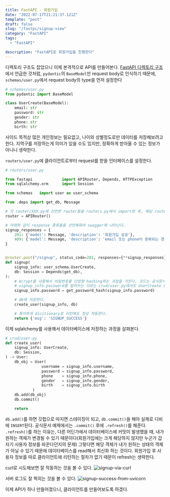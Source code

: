 ```yaml
---
title: FastAPI - 회원가입
date: "2022-07-17T21:21:37.121Z"
template: "post"
draft: false
slug: "/fastpi/signup-view"
category: "FastAPI"
tags:
  - "FastAPI"

description: "FastAPI로 회원가입을 진행한다"
---
```


디렉토리 구조도 잡았으니 이제 본격적으로 API를 만들어본다. 
[FastAPI 디렉토리 구조](https://jasonkang14.github.io/fastpi/directory-structure)에서 언급한 것처럼, `pydantic`의 `BaseModel`만 request body로 인식하기 때문에, `schemas/user.py`에서 request body의 type을 먼저 설정한다

```python
# schemas/user.py
from pydantic import BaseModel

class UserCreate(BaseModel):
    email: str
    password: str
    gender: str
    phone: str
    birth: str
```

사이드 목적상 많은 개인정보는 필요없고, 나이와 성별정도로만 데이터를 저장해보려고한다. 지역구를 저장하는게 의미가 있을 수도 있지만, 정확하게 받아올 수 있는 정보가 아니니 생략한다.

`routers/user.py`에 클라이언트로부터 request를 받을 인터페이스를 설정한다.
```python
# routers/user.py

from fastapi             import APIRouter, Depends, HTTPException
from sqlalchemy.orm      import Session

from schemas   import user as user_schema

from .deps import get_db, Message

# 각 router/XXX.py에 선언한 router들을 routers.py에서 import한 후, 해당 router를 main.py에서 import한다.
router = APIRouter()

# 아래와 같이 response 종류들을 선언해줘야 swagger에 나타난다.
signup_responses = {
    201: {'model': Message, 'description': '회원가입 성공'},
    409: {'model': Message, 'description': 'email 또는 phone이 중복되는 경우'},
}


@router.post("/signup", status_code=201, responses={**signup_responses})
def signup(
    signup_info: user_schema.UserCreate,
    db: Session = Depends(get_db),
):
    # bcrypt를 사용해서 비밀번호를 단방향 hashing하는 과정을 거친다. 코드는 공식문서 참고
    # signup_info.password를 덮어쓰는 이유는 crud/user.py에서도 UserCreate schema를 사용하기 때문이다. 
    signup_info.password = get_password_hash(signup_info.password)

    # db에 저장한다.
    create_user(signup_info, db)

    # 특이하게 dicitionary로 리턴해도 정상 작동한다.
    return {'msg': 'SIGNUP_SUCCESS'}
```

이제 sqlalchemy를 사용해서 데이터베이스에 저장하는 과정을 살펴본다. 
```python
# crud/user.py
def create_user(
    signup_info: UserCreate,
    db: Session,
) -> User:
    db_obj = User(
                username = signup_info.username,
                password = signup_info.password,
                phone    = signup_info.phone,
                gender   = signup_info.gender,
                birth    = signup_info.birth
            )
    db.add(db_obj)
    db.commit()

    return 
```


`db.add()`를 하면 깃헙으로 따지면 스테이징이 되고, `db.commit()`을 해야 실제로 디비에 `INSERT`된다. 공식문서 예제에서는 `.commit()` 후에 `.refresh()`를 해준다.
`.refresh()`를 하는 이유는, 다른 어딘가에서 데이터베이스에 커밋이 발생했을 때, 내가 원하는 객체가 변경될 수 있기 때문이다(회원가입에는 크게 해당하지 않지만 누군가 갑자기 사용자 정보를 바꾼다던지의 문제)
그렇다면 해당 객체가 내가 원하는 상태의 객체가 아닐 수 있기 때문에 데이터베이스를 read해서 최신화 하는 것이다. 
회원가입 후 사용자 정보를 따로 클라이언트에 리턴하는 절차가 없기 때문이 refresh는 생략한다.

curl로 시도해보면 잘 작동하는 것을 볼 수 있다.
![signup-via-curl](https://i.imgur.com/eBZM75g.png) 

서버 로그도 잘 찍히는 것을 볼 수 있다.
![signup-success-from-uvicorn](https://i.imgur.com/laT8gEb.png)

이제 API가 하나 만들어졌으니, 클라이언트를 만들어보도록 하겠다.